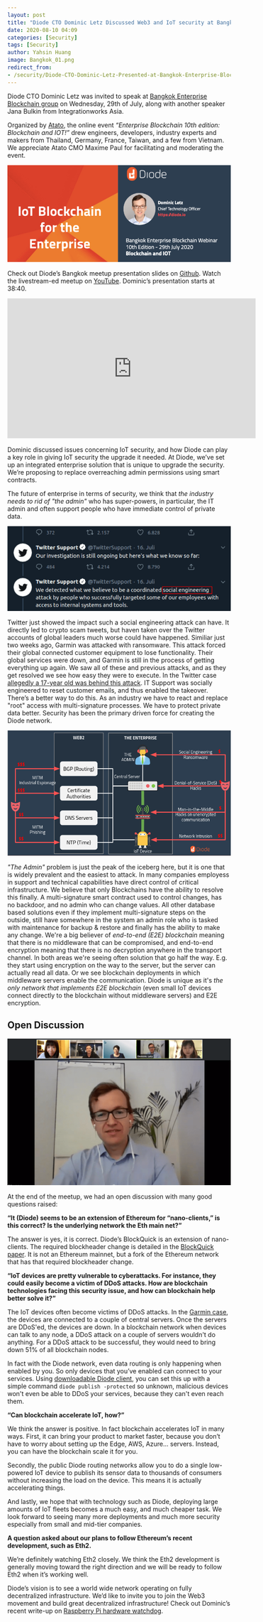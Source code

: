 ```yaml
---
layout: post
title: "Diode CTO Dominic Letz Discussed Web3 and IoT security at Bangkok Enterprise Blockchain Meetup"
date: 2020-08-10 04:09
categories: [Security]
tags: [Security]
author: Yahsin Huang
image: Bangkok_01.png
redirect_from:
- /security/Diode-CTO-Dominic-Letz-Presented-at-Bangkok-Enterprise-Blockchain-Meetup-20223/
---
```


Diode CTO Dominic Letz was invited to speak at [Bangkok Enterprise Blockchain group](https://www.meetup.com/Bangkok-Enterprise-Blockchain/events/271814031/) on Wednesday, 29th of July, along with another speaker Jana Bulkin from Integrationworks Asia. 

Organized by [Atato](https://www.atato.com/), the online event _“Enterprise Blockchain 10th edition: Blockchain and IOT!”_ drew engineers, developers, industry experts and makers from Thailand, Germany, France, Taiwan, and a few from Vietnam. We appreciate Atato CMO Maxime Paul for facilitating and moderating the event.

![](../assets/img/blog/Bangkok_02.png)

Check out Diode’s Bangkok meetup presentation slides on [Github](https://github.com/diodechain/presentations/blob/master/Bangkok_Meetup_2020/Bangkok_Meetup_2020.pdf). Watch the livestream-ed meetup on [YouTube](https://youtu.be/tGepc4324xQ?t=2320). Dominic’s presentation starts at 38:40.

<iframe width="560" height="315" src="https://www.youtube.com/embed/tGepc4324xQ?start=2320" frameborder="0" allow="accelerometer; autoplay; encrypted-media; gyroscope; picture-in-picture" allowfullscreen></iframe>

Dominic discussed issues concerning IoT security, and how Diode can play a key role in giving IoT security the upgrade it needed. At Diode, we’ve set up an integrated enterprise solution that is unique to upgrade the security. We’re proposing to replace overreaching admin permissions using smart contracts.

The future of enterprise in terms of security, we think that _the industry needs to rid of "the admin"_ who has super-powers, in particular, the IT admin and often support people who have immediate control of private data. 

![](../assets/img/blog/Bangkok_05.png)

Twitter just showed the impact such a social engineering attack can have. It directly led to crypto scam tweets, but haven taken over the Twitter accounts of global leaders much worse could have happened. Similiar just two weeks ago, Garmin was attacked with ransomware. This attack forced their global connected customer equipment to lose functionality. Their global services were down, and Garmin is still in the process of getting everything up again. We saw all of these and previous attacks, and as they get resolved we see how easy they were to execute. In the Twitter case [allegedly a 17-year old was behind this attack](https://www.nytimes.com/2020/07/31/technology/twitter-hack-arrest.html). IT Support was socially engineered to reset customer emails, and thus enabled the takeover. There’s a better way to do this. As an industry we have to react and replace "root" access with multi-signature processes. We have to protect private data better. Security has been the primary driven force for creating the Diode network.

![](../assets/img/blog/Bangkok_03.png)

_"The Admin"_ problem is just the peak of the iceberg here, but it is one that is widely prevalent and the easiest to attack. In many companies employess in support and technical capabilities have direct control of critical infrastructure. We believe that only Blockchains have the ability to resolve this finally. A multi-signature smart contract used to control changes, has no backdoor, and no admin who can change values. All other database based solutions even if they implement multi-signature steps on the outside, still have somewhere in the system an admin role who is tasked with maintenance for backup & restore and finally has the ability to make any change.  We're a big believer of _end-to-end (E2E) blockchain_ meaning that there is no middleware that can be compromised, and end-to-end encryption meaning that there is no decryption anywhere in the transport channel. In both areas we're seeing often solution that go half the way. E.g. they start using encryption on the way to the server, but the server can actually read all data. Or we see blockchain deployments in which middleware servers enable the communication. Diode is unique as it's _the only network that implements E2E blockchain_ (even small IoT devices connect directly to the blockchain without middleware servers) and E2E encryption.

## Open Discussion

![](../assets/img/blog/Bangkok_04.png)

At the end of the meetup, we had an open discussion with many good questions raised:

__“It (Diode) seems to be an extension of Ethereum for “nano-clients,” is this correct? Is the underlying network the Eth main net?”__

The answer is yes, it is correct. Diode’s BlockQuick is an extension of nano-clients. The required blockheader change is detailed in the [BlockQuick paper](https://eprint.iacr.org/2019/579.pdf). It is not an Ethereum mainnet, but a fork of the Ethereum network that has that required blockheader change.

__“IoT devices are pretty vulnerable to cyberattacks. For instance, they could easily become a victim of DDoS attacks. How are blockchain technologies facing this security issue, and how can blockchain help better solve it?”__

The IoT devices often become victims of DDoS attacks. In the [Garmin case](https://connect.garmin.com/status/), the devices are connected to a couple of central servers. Once the servers are DDoS'ed, the devices are down. In a blockchain network when devices can talk to any node, a DDoS attack on a couple of servers wouldn't do anything. For a DDoS attack to be successful, they would need to bring down 51% of all blockchain nodes. 

In fact with the Diode network, even data routing is only happening when enabled by you. So only devices that you’ve enabled can connect to your services. Using [downloadable Diode client](/download/), you can set this up with a simple command  `diode publish -protected` so unknown, malicious devices won't even be able to DDoS your services, because they can't even reach them.

__“Can blockchain accelerate IoT, how?”__

We think the answer is positive. In fact blockchain accelerates IoT in many ways. First, it can bring your product to market faster, because you don’t have to worry about setting up the Edge, AWS, Azure… servers. Instead, you can have the blockchain scale it for you. 

Secondly, the public Diode routing networks allow you to do a single low-powered IoT device to publish its sensor data to thousands of consumers without increasing the load on the device. This means it is actually accelerating things. 

And lastly, we hope that with technology such as Diode, deploying large amounts of IoT fleets becomes a much easy, and much cheaper task. We look forward to seeing many more deployments and much more security especially from small and mid-tier companies.

__A question asked about our plans to follow Ethereum’s recent development, such as Eth2.__

We’re definitely watching Eth2 closely. We think the Eth2 development is generally moving toward the right direction and we will be ready to follow Eth2 when it’s working well. 

Diode’s vision is to see a world wide network operating on fully decentralized infrastructure. We’d like to invite you to join the Web3 movement and build great decentralized infrastructure! Check out Dominic’s recent write-up on [Raspberry Pi hardware watchdog](/raspberry%20pi/running-forever-with-the-raspberry-pi-hardware-watchdog-20202/).

